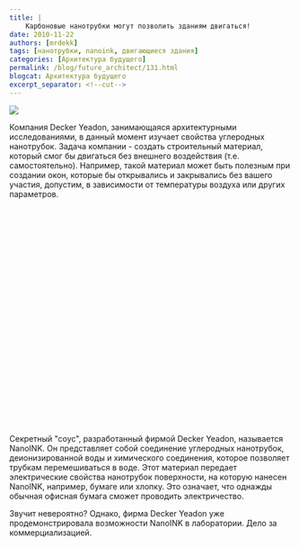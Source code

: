 ```yaml
---
title: |
    Карбоновые нанотрубки могут позволить зданиям двигаться!
date: 2010-11-22
authors: [mrdekk]
tags: [нанотрубки, nanoink, двигающиеся здания]
categories: [Архитектура будущего]
permalink: /blog/future_architect/131.html
blogcat: Архитектура будущего
excerpt_separator: <!--cut-->
---
```



![](http://itw66.ru/uploads/images/00/00/01/2010/11/22/89e5a5.png)


Компания Decker Yeadon, занимающаяся архитектурными исследованиями, в данный момент изучает свойства углеродных нанотрубок. Задача компании - создать строительный материал, который смог бы двигаться без внешнего воздействия (т.е. самостоятельно). Например, такой материал может быть полезным при создании окон, которые бы открывались и закрывались без вашего участия, допустим, в зависимости от температуры воздуха или других параметров.


<!--cut-->


<object width="640" height="390"><param name="movie" value="http://www.youtube.com/v/6Mpfxpygs3g&rel=0&hl=en_US&feature=player_embedded&version=3"></param><param name="allowFullScreen" value="true"></param><param name="allowScriptAccess" value="always"></param><embed src="http://www.youtube.com/v/6Mpfxpygs3g&rel=0&hl=en_US&feature=player_embedded&version=3" type="application/x-shockwave-flash" allowfullscreen="true" allowScriptAccess="always" width="640" height="390"></embed></object>

Секретный "соус", разработанный фирмой Decker Yeadon, называется NanoINK. Он представляет собой соединение углеродных нанотрубок, деионизированной воды и химического соединения, которое позволяет трубкам перемешиваться в воде. Этот материал передает электрические свойства нанотрубок поверхности, на которую нанесен NanoINK, например, бумаге или хлопку. Это означает, что однажды обычная офисная бумага сможет проводить электричество.

Звучит невероятно? Однако, фирма Decker Yeadon уже продемонстрировала возможности NanoINK в лаборатории. Дело за коммерциализацией.
